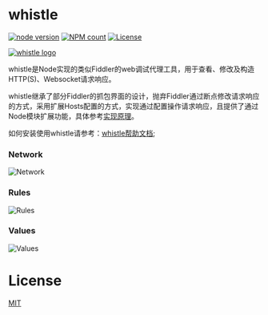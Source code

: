 # whistle
[![node version](https://img.shields.io/badge/node.js-%3E=_0.10-green.svg?style=flat)](http://nodejs.org/download/)
[![NPM count](https://img.shields.io/npm/dt/whistle.svg?style=flat)](https://www.npmjs.com/package/whistle)
[![License](https://img.shields.io/npm/l/whistle.svg?style=flat)](https://www.npmjs.com/package/whistle)

[![whistle logo](https://github.com/avwo/whistle/blob/avenwu/biz/webui/htdocs/img/whistle.png)](https://whistle.gitbooks.io/help/content/)

whistle是Node实现的类似Fiddler的web调试代理工具，用于查看、修改及构造HTTP(S)、Websocket请求响应。

whistle继承了部分Fiddler的抓包界面的设计，抛弃Fiddler通过断点修改请求响应的方式，采用扩展Hosts配置的方式，实现通过配置操作请求响应，且提供了通过Node模块扩展功能，具体参考[实现原理](https://whistle.gitbooks.io/help/content/)。

如何安装使用whistle请参考：[whistle帮助文档](https://whistle.gitbooks.io/help/content/install.html);

### Network

![Network](https://raw.githubusercontent.com/avwo/whistleui/master/img/network.gif)

### Rules
![Rules](https://raw.githubusercontent.com/avwo/whistleui/master/img/rules.gif)

### Values
![Values](https://raw.githubusercontent.com/avwo/whistleui/master/img/values.gif)

# License
[MIT](https://github.com/avwo/whistle/blob/master/LICENSE)
